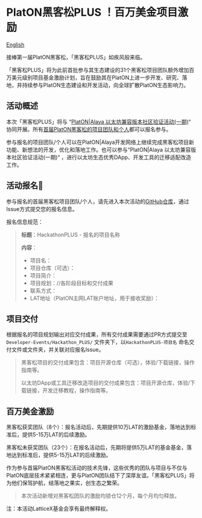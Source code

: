 # PlatON黑客松PLUS ！百万美金项目激励

[English]()

接棒第一届PlatON黑客松，「黑客松PLUS」如疾风般来临。

「黑客松PLUS」将为此前首批参与其生态建设的31个黑客松项目团队额外增加百万美元级别项目基金激励计划，旨在鼓励其在PlatON上进一步开发、研究、落地，并持续参与PlatON生态建设和开发活动，向全球扩散PlatON生态影响力。



## 活动概述

 本次「黑客松PLUS」将与 “[PlatON|Alaya 以太坊兼容版本社区验证活动(一期)](https://github.com/AlayaNetwork/Developer-Events/blob/main/README-CN.md)“  协同开展。所有[首届PlatON黑客松的项目团队和个人](https://hackerlink.io/grant/Alaya/1)都可以报名参与。

参与报名的项目团队/个人可以在PlatON|Alaya开发网络上继续完成黑客松项目新功能、新想法的开发，优化和落地工作。也可以参与“PlatON|Alaya 以太坊兼容版本社区验证活动(一期)“ ，进行以太坊生态优秀DApp、开发工具的迁移适配改造工作。



## 活动报名🚩

参与报名的首届黑客松项目团队/个人，请先进入本次活动的[GitHub仓库](https://github.com/AlayaNetwork/Developer-Events)，通过Issue方式提交您的报名信息。

报名信息规范：

> **标题**：HackathonPLUS - 报名的项目名称
>
> **内容**：
>
> - 项目名：
> - 项目仓库（可选）：
> - 项目简介：
> - 项目规划：//各阶段目标和交付成果
> - 联系方式：
> - LAT地址（PlatON主网LAT账户地址，用于接收奖励）：



## **项目交付**

根据报名的项目规划输出对应交付成果，所有交付成果需要通过PR方式提交至`Developer-Events/Hackathon_PLUS/` 文件夹下，以`HackathonPLUS-项目名` 命名交付文件或文件夹，并关联对应报名Issue。

> 黑客松项目的交付成果包含：项目开源仓库（可选），体验/下载链接，操作指南等。
>
> 以太坊DApp或工具迁移改造项目的交付成果包含：项目开源仓库，体验/下载链接，开发迁移教程，操作指南等。



## 百万美金激励

黑客松获奖团队（8个）：报名活动后，先期提供10万LAT的激励基金，落地达到标准后，提供5-15万LAT的后续激励。

黑客松未获奖团队（23个）：在报名活动后，先期将提供5万LAT的基金基金，落地达到标准后，提供5-15万LAT的后续激励。

作为参与首届PlatON黑客松活动的技术先锋，这些优秀的团队与项目与不仅与PlatON底层技术紧紧相连，更与PlatON团队结下了深厚友谊。「黑客松PLUS」将为他们保驾护航，结落地之果实，创生态之繁荣。

> 本次活动新增对⿊客松团队的激励均锁仓12个⽉，每个⽉均匀释放。




注：本活动LatticeX基金会享有最终解释权。







